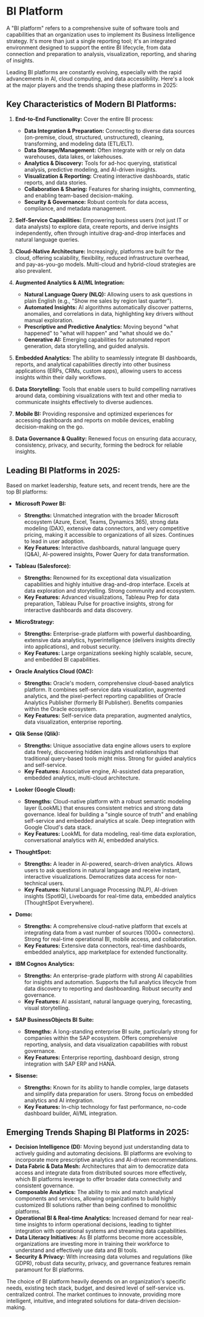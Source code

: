 # BI Platform

A "BI platform" refers to a comprehensive suite of software tools and capabilities that an organization uses to implement its Business Intelligence strategy. It's more than just a single reporting tool; it's an integrated environment designed to support the entire BI lifecycle, from data connection and preparation to analysis, visualization, reporting, and sharing of insights.

Leading BI platforms are constantly evolving, especially with the rapid advancements in AI, cloud computing, and data accessibility. Here's a look at the major players and the trends shaping these platforms in 2025:

## Key Characteristics of Modern BI Platforms:

1.  **End-to-End Functionality:** Cover the entire BI process:
    * **Data Integration & Preparation:** Connecting to diverse data sources (on-premise, cloud, structured, unstructured), cleaning, transforming, and modeling data (ETL/ELT).
    * **Data Storage/Management:** Often integrate with or rely on data warehouses, data lakes, or lakehouses.
    * **Analytics & Discovery:** Tools for ad-hoc querying, statistical analysis, predictive modeling, and AI-driven insights.
    * **Visualization & Reporting:** Creating interactive dashboards, static reports, and data stories.
    * **Collaboration & Sharing:** Features for sharing insights, commenting, and enabling team-based decision-making.
    * **Security & Governance:** Robust controls for data access, compliance, and metadata management.

2.  **Self-Service Capabilities:** Empowering business users (not just IT or data analysts) to explore data, create reports, and derive insights independently, often through intuitive drag-and-drop interfaces and natural language queries.

3.  **Cloud-Native Architecture:** Increasingly, platforms are built for the cloud, offering scalability, flexibility, reduced infrastructure overhead, and pay-as-you-go models. Multi-cloud and hybrid-cloud strategies are also prevalent.

4.  **Augmented Analytics & AI/ML Integration:**
    * **Natural Language Query (NLQ):** Allowing users to ask questions in plain English (e.g., "Show me sales by region last quarter").
    * **Automated Insights:** AI algorithms automatically discover patterns, anomalies, and correlations in data, highlighting key drivers without manual exploration.
    * **Prescriptive and Predictive Analytics:** Moving beyond "what happened" to "what will happen" and "what should we do."
    * **Generative AI:** Emerging capabilities for automated report generation, data storytelling, and guided analysis.

5.  **Embedded Analytics:** The ability to seamlessly integrate BI dashboards, reports, and analytical capabilities directly into other business applications (ERPs, CRMs, custom apps), allowing users to access insights within their daily workflows.

6.  **Data Storytelling:** Tools that enable users to build compelling narratives around data, combining visualizations with text and other media to communicate insights effectively to diverse audiences.

7.  **Mobile BI:** Providing responsive and optimized experiences for accessing dashboards and reports on mobile devices, enabling decision-making on the go.

8.  **Data Governance & Quality:** Renewed focus on ensuring data accuracy, consistency, privacy, and security, forming the bedrock for reliable insights.

## Leading BI Platforms in 2025:

Based on market leadership, feature sets, and recent trends, here are the top BI platforms:

* **Microsoft Power BI:**
    * **Strengths:** Unmatched integration with the broader Microsoft ecosystem (Azure, Excel, Teams, Dynamics 365), strong data modeling (DAX), extensive data connectors, and very competitive pricing, making it accessible to organizations of all sizes. Continues to lead in user adoption.
    * **Key Features:** Interactive dashboards, natural language query (Q&A), AI-powered insights, Power Query for data transformation.

* **Tableau (Salesforce):**
    * **Strengths:** Renowned for its exceptional data visualization capabilities and highly intuitive drag-and-drop interface. Excels at data exploration and storytelling. Strong community and ecosystem.
    * **Key Features:** Advanced visualizations, Tableau Prep for data preparation, Tableau Pulse for proactive insights, strong for interactive dashboards and data discovery.

* **MicroStrategy:**
    * **Strengths:** Enterprise-grade platform with powerful dashboarding, extensive data analytics, hyperintelligence (delivers insights directly into applications), and robust security.
    * **Key Features:** Large organizations seeking highly scalable, secure, and embedded BI capabilities.

* **Oracle Analytics Cloud (OAC):**
    * **Strengths:** Oracle's modern, comprehensive cloud-based analytics platform. It combines self-service data visualization, augmented analytics, and the pixel-perfect reporting capabilities of Oracle Analytics Publisher (formerly BI Publisher). Benefits companies within the Oracle ecosystem.
    * **Key Features:** Self-service data preparation, augmented analytics, data visualization, enterprise reporting.

* **Qlik Sense (Qlik):**
    * **Strengths:** Unique associative data engine allows users to explore data freely, discovering hidden insights and relationships that traditional query-based tools might miss. Strong for guided analytics and self-service.
    * **Key Features:** Associative engine, AI-assisted data preparation, embedded analytics, multi-cloud architecture.

* **Looker (Google Cloud):**
    * **Strengths:** Cloud-native platform with a robust semantic modeling layer (LookML) that ensures consistent metrics and strong data governance. Ideal for building a "single source of truth" and enabling self-service and embedded analytics at scale. Deep integration with Google Cloud's data stack.
    * **Key Features:** LookML for data modeling, real-time data exploration, conversational analytics with AI, embedded analytics.

* **ThoughtSpot:**
    * **Strengths:** A leader in AI-powered, search-driven analytics. Allows users to ask questions in natural language and receive instant, interactive visualizations. Democratizes data access for non-technical users.
    * **Key Features:** Natural Language Processing (NLP), AI-driven insights (SpotIQ), Liveboards for real-time data, embedded analytics (ThoughtSpot Everywhere).

* **Domo:**
    * **Strengths:** A comprehensive cloud-native platform that excels at integrating data from a vast number of sources (1000+ connectors). Strong for real-time operational BI, mobile access, and collaboration.
    * **Key Features:** Extensive data connectors, real-time dashboards, embedded analytics, app marketplace for extended functionality.

* **IBM Cognos Analytics:**
    * **Strengths:** An enterprise-grade platform with strong AI capabilities for insights and automation. Supports the full analytics lifecycle from data discovery to reporting and dashboarding. Robust security and governance.
    * **Key Features:** AI assistant, natural language querying, forecasting, visual storytelling.

* **SAP BusinessObjects BI Suite:**
    * **Strengths:** A long-standing enterprise BI suite, particularly strong for companies within the SAP ecosystem. Offers comprehensive reporting, analysis, and data visualization capabilities with robust governance.
    * **Key Features:** Enterprise reporting, dashboard design, strong integration with SAP ERP and HANA.

* **Sisense:**
    * **Strengths:** Known for its ability to handle complex, large datasets and simplify data preparation for users. Strong focus on embedded analytics and AI integration.
    * **Key Features:** In-chip technology for fast performance, no-code dashboard builder, AI/ML integration.

## Emerging Trends Shaping BI Platforms in 2025:

* **Decision Intelligence (DI):** Moving beyond just understanding data to actively guiding and automating decisions. BI platforms are evolving to incorporate more prescriptive analytics and AI-driven recommendations.
* **Data Fabric & Data Mesh:** Architectures that aim to democratize data access and integrate data from distributed sources more effectively, which BI platforms leverage to offer broader data connectivity and consistent governance.
* **Composable Analytics:** The ability to mix and match analytical components and services, allowing organizations to build highly customized BI solutions rather than being confined to monolithic platforms.
* **Operational BI & Real-time Analytics:** Increased demand for near real-time insights to inform operational decisions, leading to tighter integration with operational systems and streaming data capabilities.
* **Data Literacy Initiatives:** As BI platforms become more accessible, organizations are investing more in training their workforce to understand and effectively use data and BI tools.
* **Security & Privacy:** With increasing data volumes and regulations (like GDPR), robust data security, privacy, and governance features remain paramount for BI platforms.

The choice of BI platform heavily depends on an organization's specific needs, existing tech stack, budget, and desired level of self-service vs. centralized control. The market continues to innovate, providing more intelligent, intuitive, and integrated solutions for data-driven decision-making.
